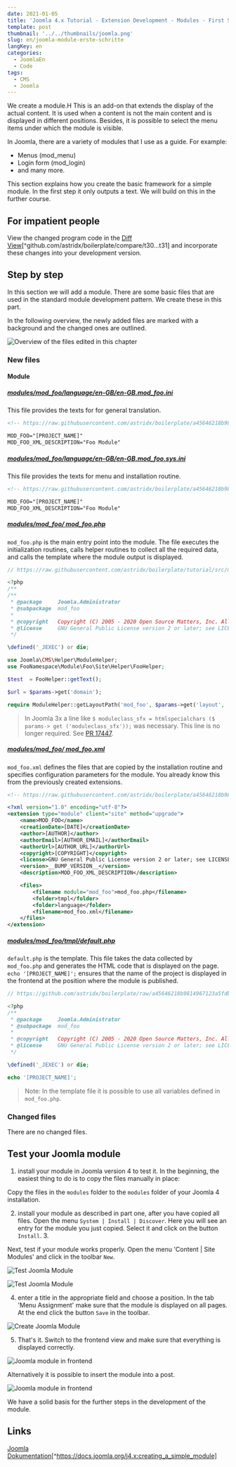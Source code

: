 ```yaml
---
date: 2021-01-05
title: 'Joomla 4.x Tutorial - Extension Development - Modules - First Steps'
template: post
thumbnail: '../../thumbnails/joomla.png'
slug: en/joomla-module-erste-schritte
langKey: en
categories:
  - JoomlaEn
  - Code
tags:
  - CMS
  - Joomla
---
```


We create a module.H This is an add-on that extends the display of the actual content. It is used when a content is not the main content and is displayed in different positions. Besides, it is possible to select the menu items under which the module is visible.

In Joomla, there are a variety of modules that I use as a guide. For example:

- Menus (mod_menu)
- Login form (mod_login)
- and many more.

This section explains how you create the basic framework for a simple module. In the first step it only outputs a text. We will build on this in the further course.

## For impatient people

View the changed program code in the [Diff View](https://github.com/astridx/boilerplate/compare/t30...t31)[^github.com/astridx/boilerplate/compare/t30...t31] and incorporate these changes into your development version.

## Step by step

In this section we will add a module. There are some basic files that are used in the standard module development pattern. We create these in this part.

In the following overview, the newly added files are marked with a background and the changed ones are outlined.

![Overview of the files edited in this chapter](/images/tree31.png)

### New files

#### Module

##### [modules/mod\_foo/language/en-GB/en-GB.mod\_foo.ini](https://github.com/astridx/boilerplate/blob/51a02d3706fbf64b023e242def2086b1529cfe8d/src/modules/mod_foo/language/en-GB/en-GB.mod_foo.ini)

This file provides the texts for for general translation.

```xml
<!-- https://raw.githubusercontent.com/astridx/boilerplate/a45646218b9814967123a5fdbea27cbabc8a6293/src/modules/mod_foo/language/en-GB/en-GB.mod_foo.ini -->

MOD_FOO="[PROJECT_NAME]"
MOD_FOO_XML_DESCRIPTION="Foo Module"
```

##### [modules/mod\_foo/language/en-GB/en-GB.mod\_foo.sys.ini](https://github.com/astridx/boilerplate/blob/51a02d3706fbf64b023e242def2086b1529cfe8d/src/modules/mod_foo/language/en-GB/en-GB.mod_foo.sys.ini)

This file provides the texts for menu and installation routine.

```xml
<!-- https://raw.githubusercontent.com/astridx/boilerplate/a45646218b9814967123a5fdbea27cbabc8a6293/src/modules/mod_foo/language/en-GB/en-GB.mod_foo.sys.ini -->

MOD_FOO="[PROJECT_NAME]"
MOD_FOO_XML_DESCRIPTION="Foo Module"

```

##### [modules/mod\_foo/ mod\_foo.php](https://github.com/astridx/boilerplate/blob/51a02d3706fbf64b023e242def2086b1529cfe8d/src/modules/mod_foo/mod_foo.php)

`mod_foo.php` is the main entry point into the module. The file executes the initialization routines, calls helper routines to collect all the required data, and calls the template where the module output is displayed.

```php
// https://raw.githubusercontent.com/astridx/boilerplate/tutorial/src/modules/mod_foo/mod_foo.php

<?php
/**
/**
 * @package     Joomla.Administrator
 * @subpackage  mod_foo
 *
 * @copyright   Copyright (C) 2005 - 2020 Open Source Matters, Inc. All rights reserved.
 * @license     GNU General Public License version 2 or later; see LICENSE.txt
 */

\defined('_JEXEC') or die;

use Joomla\CMS\Helper\ModuleHelper;
use FooNamespace\Module\Foo\Site\Helper\FooHelper;

$test  = FooHelper::getText();

$url = $params->get('domain');

require ModuleHelper::getLayoutPath('mod_foo', $params->get('layout', 'default'));

```

> In Joomla 3x a line like `$ moduleclass_sfx = htmlspecialchars ($ params-> get ('moduleclass_sfx'));` was necessary. This line is no longer required. See [PR 17447](https://github.com/joomla/joomla-cms/pull/17447).

##### [modules/mod\_foo/ mod\_foo.xml](https://github.com/astridx/boilerplate/blob/51a02d3706fbf64b023e242def2086b1529cfe8d/src/modules/mod_foo/mod_foo.xml)

`mod_foo.xml` defines the files that are copied by the installation routine and specifies configuration parameters for the module. You already know this from the previously created extensions.

```xml
<!-- https://raw.githubusercontent.com/astridx/boilerplate/a45646218b9814967123a5fdbea27cbabc8a6293/src/modules/mod_foo/mod_foo.xml -->

<?xml version="1.0" encoding="utf-8"?>
<extension type="module" client="site" method="upgrade">
	<name>MOD_FOO</name>
	<creationDate>[DATE]</creationDate>
	<author>[AUTHOR]</author>
	<authorEmail>[AUTHOR_EMAIL]</authorEmail>
	<authorUrl>[AUTHOR_URL]</authorUrl>
	<copyright>[COPYRIGHT]</copyright>
	<license>GNU General Public License version 2 or later; see LICENSE.txt</license>
	<version>__BUMP_VERSION__</version>
	<description>MOD_FOO_XML_DESCRIPTION</description>

	<files>
		<filename module="mod_foo">mod_foo.php</filename>
		<folder>tmpl</folder>
		<folder>language</folder>
		<filename>mod_foo.xml</filename>
	</files>
</extension>

```

##### [modules/mod\_foo/tmpl/default.php](https://github.com/astridx/boilerplate/blob/51a02d3706fbf64b023e242def2086b1529cfe8d/src/modules/mod_foo/tmpl/default.php)

`default.php` is the template. This file takes the data collected by `mod_foo.php` and generates the HTML code that is displayed on the page. `echo '[PROJECT_NAME]';` ensures that the name of the project is displayed in the frontend at the position where the module is published.

```php
// https://github.com/astridx/boilerplate/raw/a45646218b9814967123a5fdbea27cbabc8a6293/src/modules/mod_foo/tmpl/default.php

<?php
/**
 * @package     Joomla.Administrator
 * @subpackage  mod_foo
 *
 * @copyright   Copyright (C) 2005 - 2020 Open Source Matters, Inc. All rights reserved.
 * @license     GNU General Public License version 2 or later; see LICENSE.txt
 */

\defined('_JEXEC') or die;

echo '[PROJECT_NAME]';

```

> Note: In the template file it is possible to use all variables defined in `mod_foo.php`.

### Changed files

There are no changed files.

## Test your Joomla module

1. install your module in Joomla version 4 to test it. In the beginning, the easiest thing to do is to copy the files manually in place:

Copy the files in the `modules` folder to the `modules` folder of your Joomla 4 installation.

2. install your module as described in part one, after you have copied all files. Open the menu `System | Install | Discover`. Here you will see an entry for the module you just copied. Select it and click on the button `Install`. 3.

Next, test if your module works properly. Open the menu 'Content | Site Modules' and click in the toolbar `New`.

![Test Joomla Module](/images/j4x36x1.png)

![Test Joomla Module](/images/j4x36x1b.png)

4. enter a title in the appropriate field and choose a position. In the tab 'Menu Assignment' make sure that the module is displayed on all pages. At the end click the button `Save` in the toolbar.

![Create Joomla Module](/images/j4x36x2.png)

5. That's it. Switch to the frontend view and make sure that everything is displayed correctly.

![Joomla module in frontend](/images/j4x36x3.png)

Alternatively it is possible to insert the module into a post.

![Joomla module in frontend](/images/j4x36x4.png)

We have a solid basis for the further steps in the development of the module.

## Links

[Joomla Dokumentation](https://docs.joomla.org/J4.x:Creating_a_Simple_Module)[^https://docs.joomla.org/j4.x:creating_a_simple_module]
